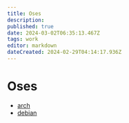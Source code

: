```yaml
---
title: Oses
description: 
published: true
date: 2024-03-02T06:35:13.467Z
tags: work
editor: markdown
dateCreated: 2024-02-29T04:14:17.936Z
---
```


# Oses

- [arch](/work/os/arch)
- [debian](/work/os/debian)